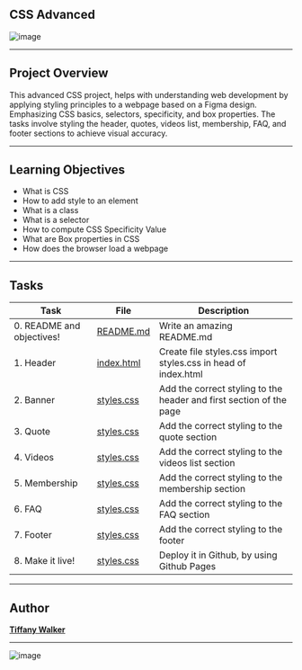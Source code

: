 ## CSS Advanced
![image](https://github.com/tiffanywalker22/atlas-web-development/assets/121834519/4e5f7af4-2574-4266-bfdd-28f2b3adc2af)


<hr>

## Project Overview

This advanced CSS project, helps with understanding web development by applying styling principles to a webpage based
on a Figma design. Emphasizing CSS basics, selectors, specificity, and box properties. The tasks involve styling the header,
quotes, videos list, membership, FAQ, and footer sections to achieve visual accuracy. 


<hr>

## Learning Objectives
* What is CSS
* How to add style to an element
* What is a class
* What is a selector
* How to compute CSS Specificity Value
* What are Box properties in CSS
* How does the browser load a webpage

<hr>

## Tasks
| Task | File | Description |
| ----- | ----- | ----- |
| 0. README and objectives! | [README.md](https://github.com/tiffanywalker22/atlas-web-development/blob/main/css_advanced/README.md) | Write an amazing README.md |
| 1. Header | [index.html](https://github.com/tiffanywalker22/atlas-web-development/blob/main/css_advanced/index.html) | Create file styles.css import styles.css in head of index.html|
| 2. Banner | [styles.css](https://github.com/tiffanywalker22/atlas-web-development/blob/main/css_advanced/styles.css) | Add the correct styling to the header and first section of the page |
| 3. Quote | [styles.css](https://github.com/tiffanywalker22/atlas-web-development/blob/main/css_advanced/styles.css) | Add the correct styling to the quote section |
| 4. Videos | [styles.css](https://github.com/tiffanywalker22/atlas-web-development/blob/main/css_advanced/styles.css) | Add the correct styling to the videos list section|
| 5. Membership | [styles.css](https://github.com/tiffanywalker22/atlas-web-development/blob/main/css_advanced/styles.css) | Add the correct styling to the membership section |
| 6. FAQ | [styles.css](https://github.com/tiffanywalker22/atlas-web-development/blob/main/css_advanced/styles.css) | Add the correct styling to the FAQ section |
| 7. Footer | [styles.css](https://github.com/tiffanywalker22/atlas-web-development/blob/css/html_advanced/styles.css) | Add the correct styling to the footer |
| 8. Make it live! | [styles.css](https://github.com/tiffanywalker22/atlas-web-development/blob/css/html_advanced/styles.css) | Deploy it in Github, by using Github Pages |

<hr>

## Author
**<a href="https://github.com/tiffanywalker22">Tiffany Walker</a>**

<hr>

![image](https://github.com/tiffanywalker22/atlas-web-development/assets/121834519/58568b60-8af3-44d7-ba0f-5dcf480becfe)
